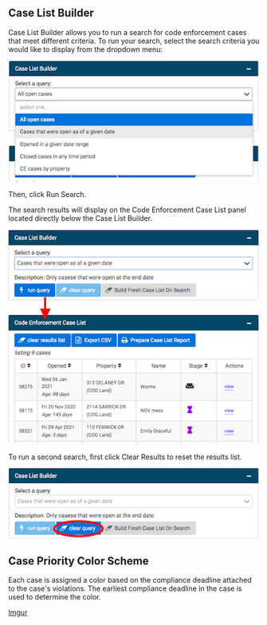 ## Case List Builder

Case List Builder allows you to run a search for code enforcement cases that meet different criteria. To run your search, select the search criteria you would like to display from the dropdown menu:

![screenshot of dropdown menu](img/querydropdown.png)

Then, click Run Search.

The search results will display on the Code Enforcement Case List panel located directly below the Case List Builder.

![screenshot of Code Enforcement Case List panel with arrow](img/cecaselistquery.png)

To run a second search, first click Clear Results to reset the results list.

![screenshot of clear query](img/clearquery.png)


## Case Priority Color Scheme

Each case is assigned a color based on the compliance deadline attached to the case's violations. The earliest compliance deadline in the case is used to determine the color.

[Imgur](https://i.imgur.com/S6P2zva.png)